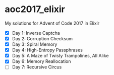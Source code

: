 # aoc2017_elixir
My solutions for Advent of Code 2017 in Elixir

- [x] Day 1: Inverse Captcha
- [x] Day 2: Corruption Checksum
- [x] Day 3: Spiral Memory
- [x] Day 4: High-Entropy Passphrases
- [x] Day 5: A Maze of Twisty Trampolines, All Alike
- [x] Day 6: Memory Reallocation
- [ ] Day 7: Recursive Circus
